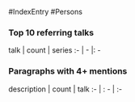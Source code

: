 #IndexEntry #Persons
### Top 10 referring talks
talk | count | series
:- | - |: -

### Paragraphs with 4+ mentions
description | count | talk
:- | : - | :-

